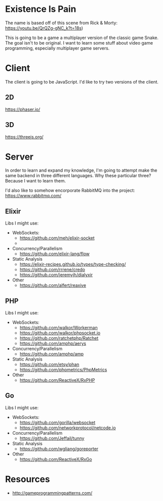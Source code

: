 # Existence Is Pain

The name is based off of this scene from Rick & Morty: https://youtu.be/QrQZg-gNC_k?t=18s)

This is going to be a game a multiplayer version of the classic game Snake. The goal isn't to be original. I want to learn some stuff about video game programming, especially multiplayer game servers.

# Client

The client is going to be JavaScript. I'd like to try two versions of the client.

## 2D

https://phaser.io/

## 3D

https://threejs.org/

# Server

In order to learn and expand my knowledge, I'm going to attempt make the same backend in three different languages. Why these particular three? Because I want to learn them.

I'd also like to somehow encorporate RabbitMQ into the project: https://www.rabbitmq.com/

## Elixir

Libs I might use:
* WebSockets:
  * https://github.com/meh/elixir-socket
  * 
* Concurrency/Parallelism
  * https://github.com/elixir-lang/flow
* Static Analysis
  * https://elixir-recipes.github.io/types/type-checking/
  * https://github.com/rrrene/credo
  * https://github.com/jeremyjh/dialyxir
* Other
  * https://github.com/alfert/reaxive

## PHP

Libs I might use:
* WebSockets:
  * https://github.com/walkor/Workerman
  * https://github.com/walkor/phpsocket.io
  * https://github.com/ratchetphp/Ratchet
  * https://github.com/amphp/aerys
* Concurrency/Parallelism
  * https://github.com/amphp/amp
* Static Analysis
  * https://github.com/etsy/phan
  * https://github.com/phpmetrics/PhpMetrics
* Other
  * https://github.com/ReactiveX/RxPHP

## Go

Libs I might use:

* WebSockets:
  * https://github.com/gorilla/websocket
  * https://github.com/networkprotocol/netcode.io
* Concurrency/Parallelism
  * https://github.com/Jeffail/tunny
* Static Analysis
  * https://github.com/wgliang/goreporter
* Other
  * https://github.com/ReactiveX/RxGo

# Resources

* http://gameprogrammingpatterns.com/
